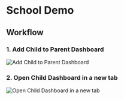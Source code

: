 # School Demo
## Workflow
### 1. Add Child to Parent Dashboard
![Add Child to Parent Dashboard](https://i.imgur.com/AX8xP1g.png)
### 2. Open Child Dashboard in a new tab
![Open Child Dashboard in a new tab](https://i.imgur.com/H6pCIM9.png)
